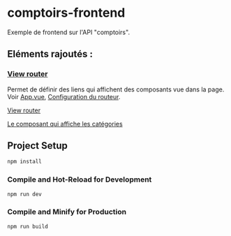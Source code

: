 # comptoirs-frontend

Exemple de frontend sur l'API "comptoirs".

## Eléments rajoutés :
### [View router](https://router.vuejs.org/)   
Permet de définir des liens qui affichent des composants vue dans la page.
Voir [App.vue](./src/App.vue), [Configuration du routeur](./src/router/index.js).

[View router](https://router.vuejs.org/)

[Le composant qui affiche les catégories](./src/views/CategorieView.vue)


## Project Setup

```sh
npm install
```

### Compile and Hot-Reload for Development

```sh
npm run dev
```

### Compile and Minify for Production

```sh
npm run build
```
